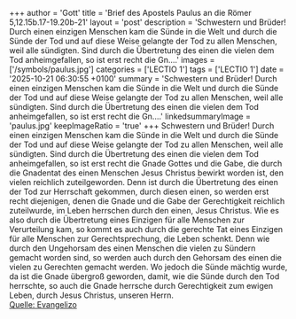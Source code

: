 +++
author = 'Gott'
title = 'Brief des Apostels Paulus an die Römer 5,12.15b.17-19.20b-21'
layout = 'post'
description = 'Schwestern und Brüder! Durch einen einzigen Menschen kam die Sünde in die Welt und durch die Sünde der Tod und auf diese Weise gelangte der Tod zu allen Menschen, weil alle sündigten. Sind durch die Übertretung des einen die vielen dem Tod anheimgefallen, so ist erst recht die Gn....'
images = ['/symbols/paulus.jpg']
categories = ['LECTIO 1']
tags = ['LECTIO 1']
date = '2025-10-21 06:30:55 +0100'
summary = 'Schwestern und Brüder! Durch einen einzigen Menschen kam die Sünde in die Welt und durch die Sünde der Tod und auf diese Weise gelangte der Tod zu allen Menschen, weil alle sündigten. Sind durch die Übertretung des einen die vielen dem Tod anheimgefallen, so ist erst recht die Gn....'
linkedsummaryImage = 'paulus.jpg'
keepImageRatio = 'true'
+++
Schwestern und Brüder! Durch einen einzigen Menschen kam die Sünde in die Welt und durch die Sünde der Tod und auf diese Weise gelangte der Tod zu allen Menschen, weil alle sündigten.
Sind durch die Übertretung des einen die vielen dem Tod anheimgefallen, so ist erst recht die Gnade Gottes und die Gabe, die durch die Gnadentat des einen Menschen Jesus Christus bewirkt worden ist, den vielen reichlich zuteilgeworden.<!--more-->
Denn ist durch die Übertretung des einen der Tod zur Herrschaft gekommen, durch diesen einen, so werden erst recht diejenigen, denen die Gnade und die Gabe der Gerechtigkeit reichlich zuteilwurde, im Leben herrschen durch den einen, Jesus Christus.
Wie es also durch die Übertretung eines Einzigen für alle Menschen zur Verurteilung kam, so kommt es auch durch die gerechte Tat eines Einzigen für alle Menschen zur Gerechtsprechung, die Leben schenkt.
Denn wie durch den Ungehorsam des einen Menschen die vielen zu Sündern gemacht worden sind, so werden auch durch den Gehorsam des einen die vielen zu Gerechten gemacht werden.
Wo jedoch die Sünde mächtig wurde, da ist die Gnade übergroß geworden,
damit, wie die Sünde durch den Tod herrschte, so auch die Gnade herrsche durch Gerechtigkeit zum ewigen Leben, durch Jesus Christus, unseren Herrn.<br> [Quelle: Evangelizo](https://evangeliumtagfuertag.org/DE/gospel)